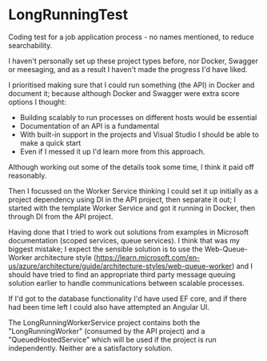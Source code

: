 # LongRunningTest

Coding test for a job application process - no names mentioned, to reduce searchability.

I haven't personally set up these project types before, nor Docker, Swagger or meesaging, and 
as a result I haven't made the progress I'd have liked.

I prioritised making sure that I could run something (the API) in Docker and document it;
because although Docker and Swagger were extra score options I thought:
* Building scalably to run processes on different hosts would be essential
* Documentation of an API is a fundamental
* With built-in support in the projects and Visual Studio I should be able to make a quick start
* Even if I messed it up I'd learn more from this approach.

Although working out some of the details took some time, I think it paid off reasonably.

Then I focussed on the Worker Service thinking I could set it up initially as a project dependency
using DI in the API project, then separate it out; I started with the template Worker Service and
got it running in Docker, then through DI from the API project.

Having done that I tried to work out solutions from examples in Microsoft documentation 
(scoped services, queue services). I think that was my biggest mistake; I expect the sensible 
solution is to use the Web-Queue-Worker architecture style 
(https://learn.microsoft.com/en-us/azure/architecture/guide/architecture-styles/web-queue-worker)
and I should have tried to find an appropriate third party message queuing solution earlier to 
handle communications between scalable processes.

If I'd got to the database functionality I'd have used EF core, and if there had been time left
I could also have attempted an Angular UI.

The LongRunningWorkerService project contains both the "LongRunningWorker" (consumed by the
API project) and a "QueuedHostedService" which will be used if the project is run independently.
Neither are a satisfactory solution.

